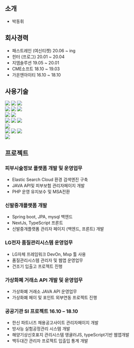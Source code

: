 <!--
**hui0222/hui0222** is a ✨ _special_ ✨ repository because its `README.md` (this file) appears on your GitHub profile.

Here are some ideas to get you started:

- 🔭 I’m currently working on ...
- 🌱 I’m currently learning ...
- 👯 I’m looking to collaborate on ...
- 🤔 I’m looking for help with ...
- 💬 Ask me about ...
- 📫 How to reach me: ...
- 😄 Pronouns: ...
- ⚡ Fun fact: ...
-->

## 소개
- 박동휘

## 회사경력
- 패스트레인 (여신티켓) 20.06 ~ ing
- 힌터 (프로그) 20.01 ~ 20.04
- 지엠솔루션 19.05 ~ 20.01
- CME소프트 18.10 ~ 19.03
- 가온엔아이티 16.10 ~ 18.10

## 사용기술

<div>
<img src="https://img.shields.io/badge/gitHub-gray?style=flat-square&logo=gitHub&logoColor=white"/>
<img src="https://img.shields.io/badge/slack-gray?style=flat-square&logo=slack&logoColor=white"/>
<img src="https://img.shields.io/badge/notion-gray?style=flat-square&logo=notion&logoColor=white"/>
</div>
<div>
<img src="https://img.shields.io/badge/JAVA-gray?style=flat-square&logo=JAVA&logoColor=white"/>
<img src="https://img.shields.io/badge/SpringBoot-gray?style=flat-square&logo=spring&logoColor=white"/>
<img src="https://img.shields.io/badge/gradle-gray?style=flat-square&logo=gradle&logoColor=white"/>
</div>
<div>
<img src="https://img.shields.io/badge/JavaScript-gray?style=flat-square&logo=javascript&logoColor=white"/>
<img src="https://img.shields.io/badge/nextJs-gray?style=flat-square&logo=next-dot-js&logoColor=white"/>
</div>
<div>
<img src="https://img.shields.io/badge/elasticcloud-gray?style=flat-square&logo=elasticcloud&logoColor=white"/>
<img src="https://img.shields.io/badge/ElasticSearch-gray?style=flat-square&logo=elasticsearch&logoColor=white"/>
<img src="https://img.shields.io/badge/Logstash-gray?style=flat-square&logo=Logstash&logoColor=white"/>
</div>
<div>
<img src="https://img.shields.io/badge/AWS-gray?style=flat-square&logo=amazonaws&logoColor=white"/>
</div>
<div>
<img src="https://img.shields.io/badge/MySql-gray?style=flat-square&logo=mysql&logoColor=white"/>
<img src="https://img.shields.io/badge/Oracle-gray?style=flat-square&logo=oracle&logoColor=white"/>
<img src="https://img.shields.io/badge/mariaDB-gray?style=flat-square&logo=mariadb&logoColor=white"/>
</div>
<div>
<img src="https://img.shields.io/badge/redis-gray?style=flat-square&logo=redis&logoColor=white"/>
</div>


## 프로젝트

### 피부시술정보 플랫폼 개발 및 운영업무  
- Elastic Search Cloud 환경 검색엔진 구축
- JAVA API및 피부보험 관리자페이지  개발
- PHP 운영 유지보수 및 MSA전환

### 신발중개플랫폼 개발
- Spring boot, JPA, mysql 백엔드
- NextJs, TypeScript 프론트
- 신발중개플랫폼 관리자 페이지 (백엔드, 프론트) 개발

### LG전자 품질관리시스템 운영업무
- LG자체 프레임워크 DevOn, Mxp 툴 사용 
- 품질관리시스템 관리자 및 웹앱 운영업무
- 건조기 입출고 프로젝트 진행

### 가상화폐 거래소 API 개발 및 운영업무
- 가상화폐 거래소 JAVA API 운영업무
- 가상화폐 페이 및 포인트 외부연동 프로젝트 진행

### 공공기관 SI 프로젝트 16.10 – 18.10
- 한신 파트너즈 채용공고사이트  관리자페이지 개발
- 방사능 실험공정관리 시스템 개발
- 해양기상신호표지 관리시스템 앵귤러JS, typeScript기반 웹앱개발
- 백두대간 관리자 프로젝트 입출입 통계 개발
